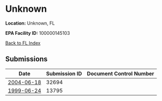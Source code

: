# Unknown

**Location:** Unknown, FL

**EPA Facility ID:** 100000145103

[Back to FL Index](../../index.md)

## Submissions

| Date | Submission ID | Document Control Number |
|------|--------------|-------------------------|
| [2004-06-18](submissions/32694.md) | 32694 |  |
| [1999-06-24](submissions/13795.md) | 13795 |  |
